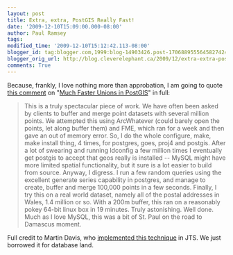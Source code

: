```yaml
---
layout: post
title: Extra, extra, PostGIS Really Fast!
date: '2009-12-10T15:09:00.000-08:00'
author: Paul Ramsey
tags: 
modified_time: '2009-12-10T15:12:42.113-08:00'
blogger_id: tag:blogger.com,1999:blog-14903426.post-1706889555645827424
blogger_orig_url: http://blog.cleverelephant.ca/2009/12/extra-extra-postgis-really-fast.html
comments: True
---
```


Because, frankly, I love nothing more than approbation, I am going to quote [this comment](/2009/01/must-faster-unions-in-postgis-14.html?showComment=1260481766531#c388201837491522179) on "[Much Faster Unions in PostGIS](/2009/01/must-faster-unions-in-postgis-14.html)" in full:

<blockquote>This is a truly spectacular piece of work. We have often been asked by clients to buffer and merge point datasets with several million points. We attempted this using ArcWhatever (could barely open the points, let along buffer them) and FME, which ran for a week and then gave an out of memory error. So, I do the whole configure, make, make install thing, 4 times, for postgres, goes, proj4 and postgis. After a lot of swearing and running ldconfig a few million times I eventually get postgis to accept that geos really is installed -- MySQL might have more limited spatial functionality, but it sure is a lot easier to build from source. Anyway, I digress. I run a few random queries using the excellent generate series capability in postgres, and manage to create, buffer and merge 100,000 points in a few seconds. Finally, I try this on a real world dataset, namely all of the postal addresses in Wales, 1.4 million or so. With a 200m buffer, this ran on a reasonably pokey 64-bit linux box in 19 minutes. Truly astonishing. Well done. Much as I love MySQL, this was a bit of St. Paul on the road to Damascus moment. </blockquote>

Full credit to Martin Davis, who [implemented this technique](http://lin-ear-th-inking.blogspot.com/2007/11/fast-polygon-merging-in-jts-using.html) in JTS. We just borrowed it for database land.

